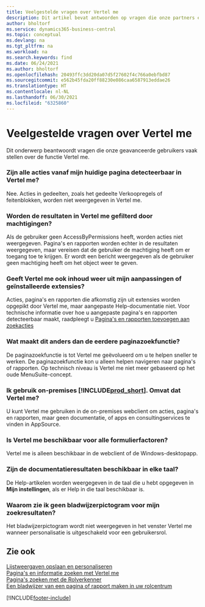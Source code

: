 ```yaml
---
title: Veelgestelde vragen over Vertel me
description: Dit artikel bevat antwoorden op vragen die onze partners en klanten vaak hebben over de functie Vertel me.
author: bholtorf
ms.service: dynamics365-business-central
ms.topic: conceptual
ms.devlang: na
ms.tgt_pltfrm: na
ms.workload: na
ms.search.keywords: find
ms.date: 06/24/2021
ms.author: bholtorf
ms.openlocfilehash: 20493ffc3dd20da07d5f27602f4c766a0ebfbd87
ms.sourcegitcommit: e562b45fda20ff88230e086caa6587913eddae26
ms.translationtype: HT
ms.contentlocale: nl-NL
ms.lasthandoff: 06/30/2021
ms.locfileid: "6325860"
---
```

# <a name="tell-me-faq"></a>Veelgestelde vragen over Vertel me
Dit onderwerp beantwoordt vragen die onze geavanceerde gebruikers vaak stellen over de functie Vertel me.

### <a name="are-all-actions-from-my-current-page-discoverable-in-tell-me"></a>Zijn alle acties vanaf mijn huidige pagina detecteerbaar in Vertel me?
Nee. Acties in gedeelten, zoals het gedeelte Verkoopregels of feitenblokken, worden niet weergegeven in Vertel me.

### <a name="are-the-results-in-tell-me-filtered-by-permissions"></a>Worden de resultaten in Vertel me gefilterd door machtigingen?
Als de gebruiker geen AccessByPermissions heeft, worden acties niet weergegeven. Pagina's en rapporten worden echter in de resultaten weergegeven, maar vereisen dat de gebruiker de machtiging heeft om er toegang toe te krijgen. Er wordt een bericht weergegeven als de gebruiker geen machtiging heeft om het object weer te geven.

### <a name="does-tell-me-display-content-from-my-customizations-or-installed-third-party-extensions"></a>Geeft Vertel me ook inhoud weer uit mijn aanpassingen of geïnstalleerde extensies?
Acties, pagina's en rapporten die afkomstig zijn uit extensies worden opgepikt door Vertel me, maar aangepaste Help-documentatie niet. Voor technische informatie over hoe u aangepaste pagina's en rapporten detecteerbaar maakt, raadpleegt u [Pagina's en rapporten toevoegen aan zoekacties](/dynamics365/business-central/dev-itpro/developer/devenv-al-menusuite-functionality)

### <a name="what-makes-this-different-from-what-was-previously-known-as-page-search"></a>Wat maakt dit anders dan de eerdere paginazoekfunctie?
De paginazoekfunctie is tot Vertel me geëvolueerd om u te helpen sneller te werken. De paginazoekfunctie kon u alleen helpen navigeren naar pagina's of rapporten. Op technisch niveau is Vertel me niet meer gebaseerd op het oude MenuSuite-concept.

### <a name="i-use-on-premises-prod_short-does-that-include-tell-me"></a>Ik gebruik on-premises [!INCLUDE[prod_short](includes/prod_short.md)]. Omvat dat Vertel me?
U kunt Vertel me gebruiken in de on-premises webclient om acties, pagina's en rapporten, maar geen documentatie, of apps en consultingservices te vinden in AppSource.

### <a name="is-tell-me-available-for-all-form-factors"></a>Is Vertel me beschikbaar voor alle formulierfactoren?
Vertel me is alleen beschikbaar in de webclient of de Windows-desktopapp.

### <a name="are-the-documentation-results-available-in-any-language"></a>Zijn de documentatieresultaten beschikbaar in elke taal?
De Help-artikelen worden weergegeven in de taal die u hebt opgegeven in **Mijn instellingen**, als er Help in die taal beschikbaar is.

### <a name="why-dont-i-see-a-bookmark-icon-for-my-search-results"></a>Waarom zie ik geen bladwijzerpictogram voor mijn zoekresultaten?
Het bladwijzerpictogram wordt niet weergegeven in het venster Vertel me wanneer personalisatie is uitgeschakeld voor een gebruikersrol.


## <a name="see-also"></a>Zie ook  
[Lijstweergaven opslaan en personaliseren](ui-views.md)  
[Pagina's en informatie zoeken met Vertel me](ui-search.md)  
[Pagina's zoeken met de Rolverkenner](ui-role-explorer.md)  
[Een bladwijzer van een pagina of rapport maken in uw rolcentrum](ui-bookmarks.md)


[!INCLUDE[footer-include](includes/footer-banner.md)]